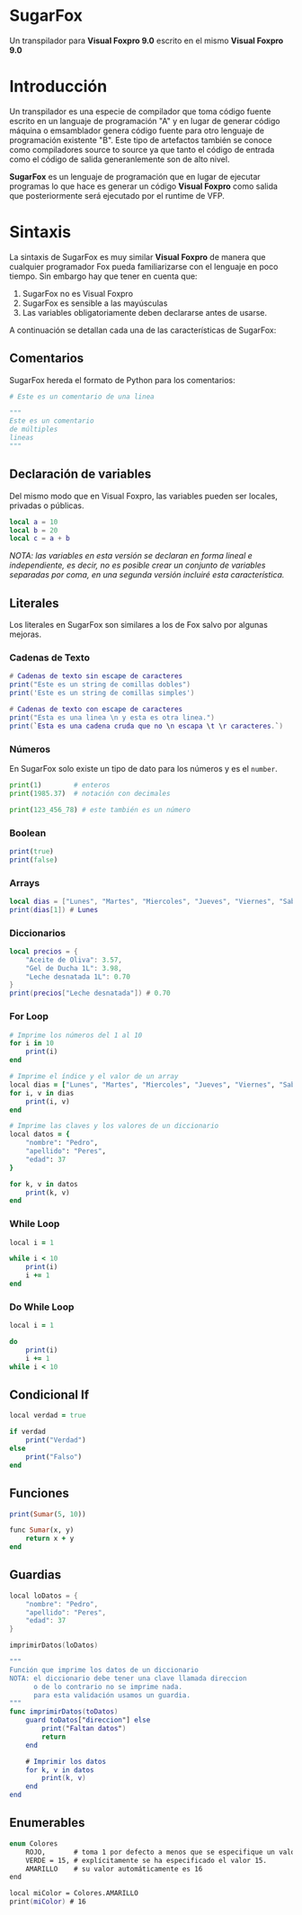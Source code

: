 # SugarFox
Un transpilador para **Visual Foxpro 9.0** escrito en el mismo **Visual Foxpro 9.0**

# Introducción

Un transpilador es una especie de compilador que toma código fuente escrito en un languaje de programación "A" y en lugar de generar código máquina o emsamblador genera código fuente para otro lenguaje de programación existente "B". Este tipo de artefactos también se conoce como compiladores source to source ya que tanto el código de entrada como el código de salida generanlemente son de alto nivel.

**SugarFox** es un lenguaje de programación que en lugar de ejecutar programas lo que hace es generar un código **Visual Foxpro** como salida que posteriormente será ejecutado por el runtime de VFP.

# Sintaxis

La sintaxis de SugarFox es muy similar **Visual Foxpro** de manera que cualquier programador Fox pueda familiarizarse con el lenguaje en poco tiempo. Sin embargo hay que tener en cuenta que:

1. SugarFox no es Visual Foxpro
2. SugarFox es sensible a las mayúsculas
3. Las variables obligatoriamente deben declararse antes de usarse.

A continuación se detallan cada una de las características de SugarFox:

## Comentarios

SugarFox hereda el formato de Python para los comentarios:

```Python
# Este es un comentario de una linea

"""
Este es un comentario 
de múltiples
lineas
"""
```

## Declaración de variables

Del mismo modo que en Visual Foxpro, las variables pueden ser locales, privadas o públicas.


```Lua
local a = 10
local b = 20
local c = a + b
```

_NOTA: las variables en esta versión se declaran en forma lineal e independiente, es decir, no es posible crear un conjunto de variables separadas por coma, en una segunda versión incluiré esta característica._

## Literales

Los literales en SugarFox son similares a los de Fox salvo por algunas mejoras.


### Cadenas de Texto
```lua
# Cadenas de texto sin escape de caracteres
print("Este es un string de comillas dobles")
print('Este es un string de comillas simples')

# Cadenas de texto con escape de caracteres
print("Esta es una linea \n y esta es otra linea.")
print(`Esta es una cadena cruda que no \n escapa \t \r caracteres.`)
```

### Números
En SugarFox solo existe un tipo de dato para los números y es el `number`.

```Python
print(1)        # enteros
print(1985.37)  # notación con decimales

print(123_456_78) # este también es un número
```

### Boolean

```Ruby
print(true)
print(false)
```

### Arrays

```Lua
local dias = ["Lunes", "Martes", "Miercoles", "Jueves", "Viernes", "Sabado", "Domingo"]
print(dias[1]) # Lunes
```

### Diccionarios
```Lua
local precios = {
    "Aceite de Oliva": 3.57,
    "Gel de Ducha 1L": 3.98,
    "Leche desnatada 1L": 0.70
}
print(precios["Leche desnatada"]) # 0.70
```

### For Loop

```Ruby
# Imprime los números del 1 al 10
for i in 10
    print(i)
end

# Imprime el índice y el valor de un array
local dias = ["Lunes", "Martes", "Miercoles", "Jueves", "Viernes", "Sabado", "Domingo"]
for i, v in dias
    print(i, v)
end

# Imprime las claves y los valores de un diccionario
local datos = {
    "nombre": "Pedro",
    "apellido": "Peres",
    "edad": 37
}

for k, v in datos
    print(k, v)
end

```

### While Loop

```Ruby
local i = 1

while i < 10
    print(i)
    i += 1
end
```

### Do While Loop

```Ruby
local i = 1

do
    print(i)
    i += 1
while i < 10
```

## Condicional If

```Ruby
local verdad = true

if verdad
    print("Verdad")
else
    print("Falso")
end
```

## Funciones
```Ruby
print(Sumar(5, 10))

func Sumar(x, y)
    return x + y
end
```

## Guardias
```Swift
local loDatos = {
    "nombre": "Pedro",
    "apellido": "Peres",
    "edad": 37
}

imprimirDatos(loDatos)

"""
Función que imprime los datos de un diccionario
NOTA: el diccionario debe tener una clave llamada direccion
      o de lo contrario no se imprime nada.
      para esta validación usamos un guardia.
"""
func imprimirDatos(toDatos)
    guard toDatos["direccion"] else
        print("Faltan datos")
        return
    end

    # Imprimir los datos
    for k, v in datos
        print(k, v)
    end
end
```

## Enumerables
```Swift
enum Colores
    ROJO,       # toma 1 por defecto a menos que se especifique un valor.
    VERDE = 15, # explícitamente se ha especificado el valor 15.
    AMARILLO    # su valor automáticamente es 16
end

local miColor = Colores.AMARILLO
print(miColor) # 16
```